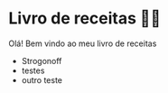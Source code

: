 # Livro de receitas :man_cook:

Olá! Bem vindo ao meu livro de receitas

- Strogonoff
- testes
- outro teste
